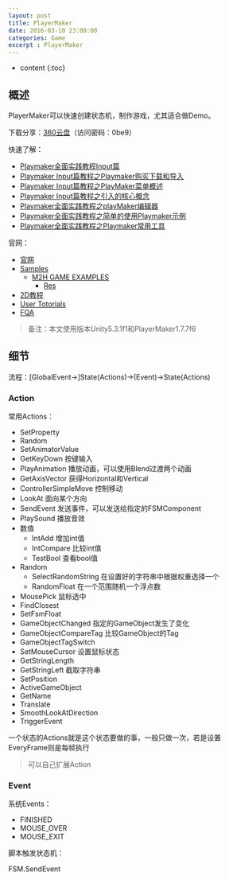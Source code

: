 ```yaml
---
layout: post
title: PlayerMaker
date: 2016-03-10 23:00:00
categories: Game
excerpt : PlayerMaker
---
```


* content
{:toc}

## 概述

PlayerMaker可以快速创建状态机，制作游戏，尤其适合做Demo。

下载分享：[360云盘](https://yunpan.cn/cYrZRdkGUEPjK)（访问密码：0be9）

快速了解：

- [Playmaker全面实践教程Input篇](http://wenku.it168.com/d_001616632.shtml)
- [Playmaker Input篇教程之Playmaker购买下载和导入](http://my.oschina.net/u/1585857/blog/417643)
- [Playmaker Input篇教程之PlayMaker菜单概述](http://my.oschina.net/u/1585857/blog/418091)
- [Playmaker Input篇教程之引入的核心概念](http://my.oschina.net/u/1585857/blog/418586)
- [Playmaker全面实践教程之playMaker编辑器](http://my.oschina.net/u/1585857/blog/419610)
- [Playmaker全面实践教程之简单的使用Playmaker示例](http://my.oschina.net/u/1585857/blog/419983)
- [Playmaker全面实践教程之Playmaker常用工具](http://my.oschina.net/u/1585857/blog/420460)

官网：

- [官网](http://www.hutonggames.com/)
- [Samples](http://www.hutonggames.com/samples.php)
	- [M2H GAME EXAMPLES](https://hutonggames.fogbugz.com/default.asp?W880)
		- [Res](https://www.assetstore.unity3d.com/en/#!/content/116)
- [2D教程](https://github.com/jeanfabre/PlayMaker--UnityLearn--2dPlatformer)
- [User Totorials](https://hutonggames.fogbugz.com/default.asp?W548)
- [FQA](https://hutonggames.fogbugz.com/default.asp?W624)

> 备注：本文使用版本Unity5.3.1f1和PlayerMaker1.7.7f6

## 细节

流程：[GlobalEvent->]State(Actions)->(Event)->State(Actions)

### Action

常用Actions：

- SetProperty
- Random
- SetAnimatorValue
- GetKeyDown 按键输入
- PlayAnimation 播放动画，可以使用Blend过渡两个动画
- GetAxisVector 获得Horizontal和Vertical
- ControllerSimpleMove 控制移动
- LookAt 面向某个方向
- SendEvent 发送事件，可以发送给指定的FSMComponent
- PlaySound 播放音效
- 数值
	- IntAdd 增加int值
	- IntCompare 比较int值
	- TestBool 查看bool值
- Random
	- SelectRandomString 在设置好的字符串中根据权重选择一个
	- RandomFloat 在一个范围随机一个浮点数
- MousePick 鼠标选中
- FindClosest
- SetFsmFloat
- GameObjectChanged 指定的GameObject发生了变化
- GameObjectCompareTag 比较GameObject的Tag
- GameObjectTagSwitch
- SetMouseCursor 设置鼠标状态
- GetStringLength
- GetStringLeft 截取字符串
- SetPosition
- ActiveGameObject
- GetName
- Translate
- SmoothLookAtDirection
- TriggerEvent

一个状态的Actions就是这个状态要做的事，一般只做一次，若是设置EveryFrame则是每帧执行

> 可以自己扩展Action

### Event

系统Events：

- FINISHED
- MOUSE_OVER
- MOUSE_EXIT

脚本触发状态机：

FSM.SendEvent

